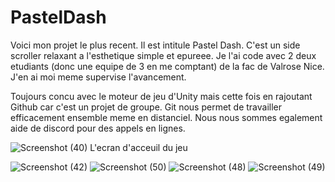 # PastelDash

Voici mon projet le plus recent. Il est intitule Pastel Dash. C'est un side scroller relaxant a l'esthetique simple et epureee. Je l'ai code avec 2 deux etudiants (donc une equipe de 3 en me comptant) de la fac de Valrose Nice. J'en ai moi meme supervise l'avancement. 

Toujours concu avec le moteur de jeu d'Unity mais cette fois en rajoutant Github car c'est un projet de groupe. Git nous permet de travailler efficacement ensemble meme en distanciel. Nous nous sommes egalement aide de discord pour des appels en lignes. 

![Screenshot (40)](https://user-images.githubusercontent.com/106030110/172060690-10ec5182-dbab-403a-a7c0-3f9cac780c26.png)
L'ecran d'acceuil du jeu

![Screenshot (42)](https://user-images.githubusercontent.com/106030110/172060699-50aac70c-9cf3-43f5-ba35-c95875b85de1.png)
![Screenshot (50)](https://user-images.githubusercontent.com/106030110/172060966-1a53d426-bc72-4598-9a27-17bfe3f8064e.png)
![Screenshot (48)](https://user-images.githubusercontent.com/106030110/172060967-9ea7cbcb-c0b7-4426-853c-483392901315.png)
![Screenshot (49)](https://user-images.githubusercontent.com/106030110/172060968-cd6cc56f-1f63-4d61-b861-3b09264498c1.png)
